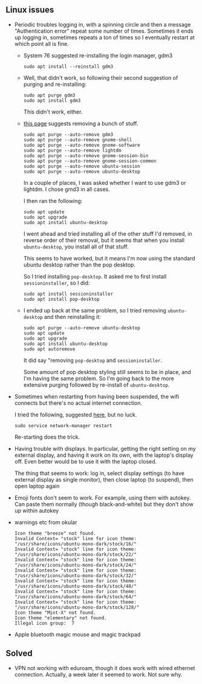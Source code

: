 ## Linux issues


- Periodic troubles logging in, with a spinning circle and then a
  message "Authentication error" repeat some number of times.
  Sometimes it ends up logging in, sometimes repeats a ton of times so
  I eventually restart at which point all is fine.

  - System 76 suggested re-installing the login manager, gdm3

    ```shell
    sudo apt install --reinstall gdm3
    ```

  - Well, that didn't work, so following their second suggestion of
    purging and re-installing:

    ```shell
    sudo apt purge gdm3
    sudo apt install gdm3
    ```

    This didn't work, either.

  - [this page](https://ubuntuforums.org/showthread.php?t=2380381)
    suggests removing a bunch of stuff.

    ```shell
    sudo apt purge --auto-remove gdm3
    sudo apt purge --auto-remove gnome-shell
    sudo apt purge --auto-remove gnome-software
    sudo apt purge --auto-remove lightdm
    sudo apt purge --auto-remove gnome-session-bin
    sudo apt purge --auto-remove gnome-session-common
    sudo apt purge --auto-remove ubuntu-session
    sudo apt purge --auto-remove ubuntu-desktop
    ```

    In a couple of places, I was asked whether I want to use gdm3 or
    lightdm. I chose gmd3 in all cases.

    I then ran the following:

    ```shell
    sudo apt update
    sudo apt upgrade
    sudo apt install ubuntu-desktop
    ```

    I went ahead and tried installing all of the other stuff I'd
    removed, in reverse order of their removal, but it seems that when
    you install `ubuntu-desktop`, you install all of that stuff.

    This seems to have worked, but it means I'm now using the standard
    ubuntu desktop rather than the pop desktop.

    So I tried installing `pop-desktop`. It asked me to first
    install `sessioninstaller`, so I did:

    ```shell
    sudo apt install sessioninstaller
    sudo apt install pop-desktop
    ```

  - I ended up back at the same problem, so I tried removing
    `ubuntu-desktop` and then reinstalling it:

    ```shell
    sudo apt purge --auto-remove ubuntu-desktop
    sudo apt update
    sudo apt upgrade
    sudo apt install ubuntu-desktop
    sudo apt autoremove
    ```

    It did say "removing `pop-desktop` and `sessioninstaller`.

    Some amount of pop desktop styling still seems to be in place, and
    I'm having the same problem. So I'm going back to the more
    extensive purging followed by re-install of `ubuntu-desktop`.

- Sometimes when restarting from having been suspended, the wifi
  connects but there's no actual internet connection.

  I tried the following, suggested
  [here](https://www.howopensource.com/2014/12/ubuntu-restart-network/),
  but no luck.

  ```shell
  sudo service network-manager restart
  ```

  Re-starting does the trick.


- Having trouble with displays. In particular, getting the right
  setting on my external display, and having it work on its own,
  with the laptop's display off. Even better would be to use it with
  the laptop closed.

  The thing that seems to work: log in, select display settings (to
  have external display as single monitor), then close laptop (to
  suspend), then open laptop again

- Emoji fonts don't seem to work. For example, using them with
  autokey. Can paste them normally (though black-and-white) but they
  don't show up within autokey

- warnings etc from okular

  ```
  Icon theme "breeze" not found.
  Invalid Context= "stock" line for icon theme:  "/usr/share/icons/ubuntu-mono-dark/stock/16/"
  Invalid Context= "stock" line for icon theme:  "/usr/share/icons/ubuntu-mono-dark/stock/22/"
  Invalid Context= "stock" line for icon theme:  "/usr/share/icons/ubuntu-mono-dark/stock/24/"
  Invalid Context= "stock" line for icon theme:  "/usr/share/icons/ubuntu-mono-dark/stock/32/"
  Invalid Context= "stock" line for icon theme:  "/usr/share/icons/ubuntu-mono-dark/stock/48/"
  Invalid Context= "stock" line for icon theme:  "/usr/share/icons/ubuntu-mono-dark/stock/64/"
  Invalid Context= "stock" line for icon theme:  "/usr/share/icons/ubuntu-mono-dark/stock/128/"
  Icon theme "Mint-X" not found.
  Icon theme "elementary" not found.
  Illegal icon group:  7
  ```

- Apple bluetooth magic mouse and magic trackpad


## Solved

- VPN not working with eduroam, though it does work with wired
  ethernet connection. Actually, a week later it seemed to work. Not
  sure why.
